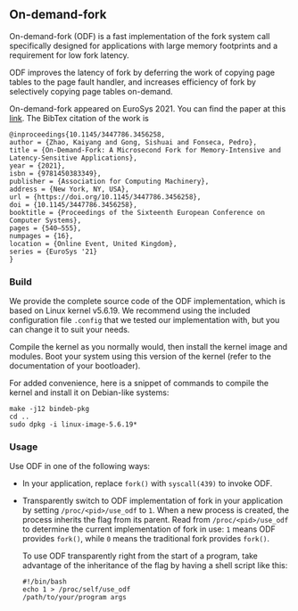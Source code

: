 On-demand-fork
------------
On-demand-fork (ODF) is a fast implementation of the fork system call specifically designed for applications with large memory footprints and a requirement for low fork latency. 

ODF improves the latency of fork by deferring the work of copying page tables to the page fault handler, and increases efficiency of fork by selectively copying page tables on-demand. 

On-demand-fork appeared on EuroSys 2021. You can find the paper at this [link](https://doi.org/10.1145/3447786.3456258). The BibTex citation of the work is
```
@inproceedings{10.1145/3447786.3456258,
author = {Zhao, Kaiyang and Gong, Sishuai and Fonseca, Pedro},
title = {On-Demand-Fork: A Microsecond Fork for Memory-Intensive and Latency-Sensitive Applications},
year = {2021},
isbn = {9781450383349},
publisher = {Association for Computing Machinery},
address = {New York, NY, USA},
url = {https://doi.org/10.1145/3447786.3456258},
doi = {10.1145/3447786.3456258},
booktitle = {Proceedings of the Sixteenth European Conference on Computer Systems},
pages = {540–555},
numpages = {16},
location = {Online Event, United Kingdom},
series = {EuroSys '21}
}
```

### Build
We provide the complete source code of the ODF implementation, which is based on Linux kernel v5.6.19. We recommend using the included configuration file `.config` that we tested our implementation with, but you can change it to suit your needs. 

Compile the kernel as you normally would, then install the kernel image and modules. Boot your system using this version of the kernel (refer to the documentation of your bootloader).

For added convenience, here is a snippet of commands to compile the kernel and install it on Debian-like systems:
```
make -j12 bindeb-pkg
cd ..
sudo dpkg -i linux-image-5.6.19*
```

### Usage
Use ODF in one of the following ways:

- In your application, replace `fork()` with `syscall(439)` to invoke ODF.

- Transparently switch to ODF implementation of fork in your application by setting `/proc/<pid>/use_odf` to `1`. When a new process is created, the process inherits the flag from its parent. Read from `/proc/<pid>/use_odf` to determine the current implementation of fork in use: `1` means ODF provides `fork()`, while `0` means the traditional fork  provides `fork()`.

    To use ODF transparently right from the start of a program, take advantage of the inheritance of the flag by having a shell script like this:
    ```
    #!/bin/bash
    echo 1 > /proc/self/use_odf
    /path/to/your/program args
    ```
